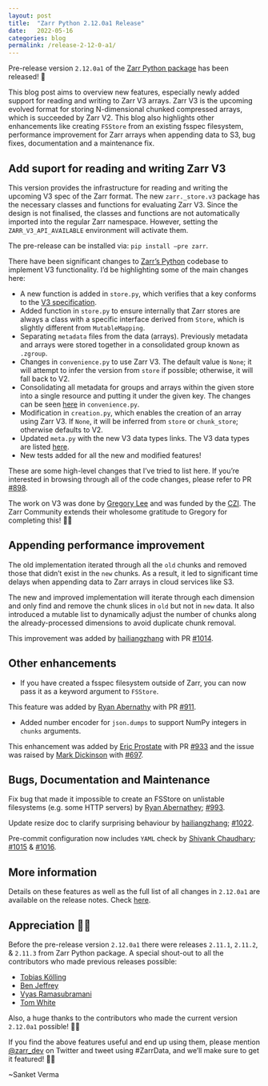 ```yaml
---
layout: post
title:  "Zarr Python 2.12.0a1 Release"
date:   2022-05-16
categories: blog
permalink: /release-2-12-0-a1/
---
```


Pre-release version `2.12.0a1` of the [Zarr Python package](https://github.com/zarr-developers/zarr-python) has been released! 🎉

This blog post aims to overview new features, especially newly added support for reading and writing to Zarr V3 arrays. Zarr V3 is the upcoming evolved format for storing N-dimensional chunked compressed arrays, which is succeeded by Zarr V2. This blog also highlights other enhancements like creating `FSStore` from an existing fsspec filesystem, performance improvement for Zarr arrays when appending data to S3, bug fixes, documentation and a maintenance fix.

## Add suport for reading and writing Zarr V3

This version provides the infrastructure for reading and writing the upcoming V3 spec of the Zarr format. The new `zarr._store.v3` package has the necessary classes and functions for evaluating Zarr V3. Since the design is not finalised, the classes and functions are not automatically imported into the regular Zarr namespace. However, setting the `ZARR_V3_API_AVAILABLE` environment will activate them.

The pre-release can be installed via: `pip install —pre zarr`.

There have been significant changes to [Zarr’s Python](https://github.com/zarr-developers/zarr-python) codebase to implement V3 functionality. I’d be highlighting some of the main changes here:

- A new function is added in `store.py`, which verifies that a key conforms to the [V3 specification](https://zarr-specs.readthedocs.io/en/core-protocol-v3.0-dev/).
- Added function in `store.py` to ensure internally that Zarr stores are always a class with a specific interface derived from `Store`, which is slightly different from `MutableMapping`.
- Separating `metadata` files from the data (arrays). Previously metadata and arrays were stored together in a consolidated group known as `.zgroup`.
- Changes in `convenience.py` to use Zarr V3. The default value is `None`; it will attempt to infer the version from `store` if possible; otherwise, it will fall back to V2.
- Consolidating all metadata for groups and arrays within the given store into a single resource and putting it under the given key. The changes can be seen [here](https://github.com/zarr-developers/zarr-python/blob/b9b9bf9e0577380222f2d7871e5272d8dfff9723/zarr/convenience.py#L1163) in `convenience.py`.
- Modification in `creation.py`, which enables the creation of an array using Zarr V3. If `None`, it will be inferred from `store` or `chunk_store`; otherwise defaults to V2.
- Updated `meta.py` with the new V3 data types links. The V3 data types are listed [here](https://zarr-specs.readthedocs.io/en/core-protocol-v3.0-dev/extensions/data-types.html).
- New tests added for all the new and modified features!


These are some high-level changes that I’ve tried to list here. If you’re interested in browsing through all of the code changes, please refer to PR [#898](https://github.com/zarr-developers/zarr-python/pull/898).

The work on V3 was done by [Gregory Lee](https://github.com/grlee77) and was funded by the [CZI](https://chanzuckerberg.com/eoss/). The Zarr Community extends their wholesome gratitude to Gregory for completing this! 🙌🏻

## Appending performance improvement

The old implementation iterated through all the `old` chunks and removed those that didn’t exist in the `new` chunks. As a result, it led to significant time delays when appending data to Zarr arrays in cloud services like S3.

The new and improved implementation will iterate through each dimension and only find and remove the chunk slices in `old` but not in `new` data. It also introduced a mutable list to dynamically adjust the number of chunks along the already-processed dimensions to avoid duplicate chunk removal.

This improvement was added by [hailiangzhang](https://github.com/hailiangzhang) with PR [#1014](https://github.com/zarr-developers/zarr-python/pull/1014).

## Other enhancements

- If you have created a fsspec filesystem outside of Zarr, you can now pass it as a keyword argument to `FSStore`.

This feature was added by [Ryan Abernathy](https://github.com/rabernat) with PR [#911](https://github.com/zarr-developers/zarr-python/pull/911).

- Added number encoder for `json.dumps` to support NumPy integers in `chunks` arguments. 

This enhancement was added by [Eric Prostate](https://github.com/ericpre) with PR [#933](https://github.com/zarr-developers/zarr-python/pull/933) and the issue was raised by [Mark Dickinson](https://github.com/mdickinson) with [#697](https://github.com/zarr-developers/zarr-python/issues/697).

## Bugs, Documentation and Maintenance

Fix bug that made it impossible to create an FSStore on unlistable filesystems (e.g. some HTTP servers) by [Ryan Abernathey](https://github.com/rabernat); [#993](https://github.com/zarr-developers/zarr-python/issues/993).

Update resize doc to clarify surprising behaviour by [hailiangzhang](https://github.com/hailiangzhang); [#1022](https://github.com/zarr-developers/zarr-python/pull/1022).

Pre-commit configuration now includes `YAML` check by [Shivank Chaudhary](https://github.com/Alt-Shivam); [#1015](https://github.com/zarr-developers/zarr-python/issues/1015) & [#1016](https://github.com/zarr-developers/zarr-python/issues/1016).

## More information

Details on these features as well as the full list of all changes in `2.12.0a1` are available on the release notes. Check [here](https://zarr--1023.org.readthedocs.build/en/1023/release.html#a1).

## Appreciation 🙌🏻

Before the pre-release version `2.12.0a1` there were releases `2.11.1`, `2.11.2`, & `2.11.3` from Zarr Python package. A special shout-out to all the contributors who made previous releases possible:

- [Tobias Kölling](https://github.com/d70-t)
- [Ben Jeffrey](https://github.com/benjeffery)
- [Vyas Ramasubramani](https://github.com/vyasr)
- [Tom White](https://github.com/tomwhite)

Also, a huge thanks to the contributors who made the current version `2.12.0a1` possible! 🙌🏻

If you find the above features useful and end up using them, please mention [@zarr_dev](https://twitter.com/zarr_dev) on Twitter and tweet using #ZarrData, and we’ll make sure to get it featured! ✌🏻

~Sanket Verma



